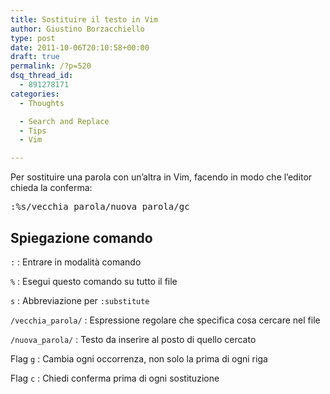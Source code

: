 ```yaml
---
title: Sostituire il testo in Vim
author: Giustino Borzacchiello
type: post
date: 2011-10-06T20:10:58+00:00
draft: true
permalink: /?p=520
dsq_thread_id:
  - 891278171
categories:
  - Thoughts

  - Search and Replace
  - Tips
  - Vim

---
```

Per sostituire una parola con un&#8217;altra in Vim, facendo in modo che l&#8217;editor chieda la conferma:

<pre class="prettyprint">:%s/vecchia_parola/nuova_parola/gc
</pre>

## Spiegazione comando

`:`
:   Entrare in modalità comando

`%`
:   Esegui questo comando su tutto il file

`s`
:   Abbreviazione per `:substitute`

`/vecchia_parola/`
:   Espressione regolare che specifica cosa cercare nel file

`/nuova_parola/`
:   Testo da inserire al posto di quello cercato

Flag `g`
:   Cambia ogni occorrenza, non solo la prima di ogni riga

Flag `c`
:   Chiedi conferma prima di ogni sostituzione